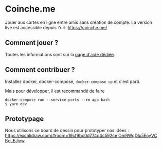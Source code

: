# Coinche.me
Jouer aux cartes en ligne entre amis sans création de compte. La version live est accessible depuis l'url: https://coinche.me/

## Comment jouer ?

Toutes les informations sont sur la [page d'aide dédiée](./app/js/content/help.md).

## Comment contribuer ?

Installez docker, docker-compose, `docker-compose up` et c'est parti.

Mais pour développer, il est recommandé de faire

```
docker-compose run --service-ports --rm app bash
$ yarn dev
```

## Prototypage

Nous utilisons ce board de dessin pour prototyper nos idées : https://excalidraw.com/#room=19cf9bc0d774c4c592ce,OmRWgDlu5EoyVCBcLEJivw

